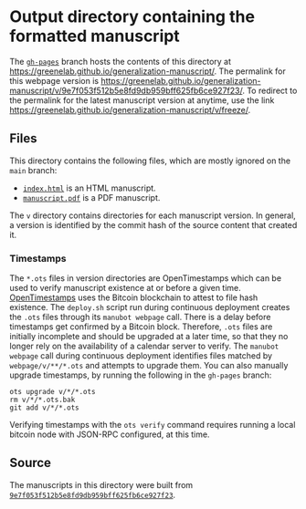 # Output directory containing the formatted manuscript

The [`gh-pages`](https://github.com/greenelab/generalization-manuscript/tree/gh-pages) branch hosts the contents of this directory at <https://greenelab.github.io/generalization-manuscript/>.
The permalink for this webpage version is <https://greenelab.github.io/generalization-manuscript/v/9e7f053f512b5e8fd9db959bff625fb6ce927f23/>.
To redirect to the permalink for the latest manuscript version at anytime, use the link <https://greenelab.github.io/generalization-manuscript/v/freeze/>.

## Files

This directory contains the following files, which are mostly ignored on the `main` branch:

+ [`index.html`](index.html) is an HTML manuscript.
+ [`manuscript.pdf`](manuscript.pdf) is a PDF manuscript.

The `v` directory contains directories for each manuscript version.
In general, a version is identified by the commit hash of the source content that created it.

### Timestamps

The `*.ots` files in version directories are OpenTimestamps which can be used to verify manuscript existence at or before a given time.
[OpenTimestamps](https://opentimestamps.org/) uses the Bitcoin blockchain to attest to file hash existence.
The `deploy.sh` script run during continuous deployment creates the `.ots` files through its `manubot webpage` call.
There is a delay before timestamps get confirmed by a Bitcoin block.
Therefore, `.ots` files are initially incomplete and should be upgraded at a later time, so that they no longer rely on the availability of a calendar server to verify.
The `manubot webpage` call during continuous deployment identifies files matched by `webpage/v/**/*.ots` and attempts to upgrade them.
You can also manually upgrade timestamps, by running the following in the `gh-pages` branch:

```shell
ots upgrade v/*/*.ots
rm v/*/*.ots.bak
git add v/*/*.ots
```

Verifying timestamps with the `ots verify` command requires running a local bitcoin node with JSON-RPC configured, at this time.

## Source

The manuscripts in this directory were built from
[`9e7f053f512b5e8fd9db959bff625fb6ce927f23`](https://github.com/greenelab/generalization-manuscript/commit/9e7f053f512b5e8fd9db959bff625fb6ce927f23).
